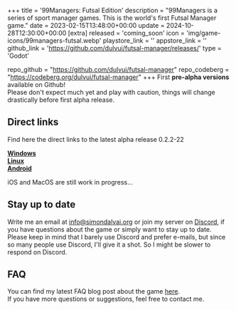 +++
title = '99Managers: Futsal Edition'
description = "99Managers is a series of sport manager games. This is the world's first Futsal Manager game."
date = 2023-02-15T13:48:00+00:00
update = 2024-10-28T12:30:00+00:00
[extra]
released = 'coming_soon'
icon = 'img/game-icons/99managers-futsal.webp'
playstore_link = ''
appstore_link = ''
github_link = 'https://github.com/dulvui/futsal-manager/releases/'
type = 'Godot'

repo_github = "https://github.com/dulvui/futsal-manager"
repo_codeberg = "https://codeberg.org/dulvui/futsal-manager"
+++
First **pre-alpha versions** available on Github!  
Please don't expect much yet and play with caution, things will change drastically before first alpha release.

## Direct links
Find here the direct links to the latest alpha release 0.2.2-22  

[**Windows**](https://github.com/dulvui/futsal-manager/releases/download/0.2.2-22/FutsalManager-Windows.zip)  
[**Linux**](https://github.com/dulvui/futsal-manager/releases/download/0.2.2-22/FutsalManager-Linux.x86_64)  
[**Android**](https://github.com/dulvui/futsal-manager/releases/download/0.2.2-22/FutsalManager.apk)  

iOS and MacOS are still work in progress...  

## Stay up to date
Write me an email at [info@simondalvai.org](mailto:info@simondalvai.org?subject=99Managers:%20Futsal%20Edition) or join my server on [Discord](https://discord.gg/a5DSHZKkA8), if you have questions about the game or simply want to stay up to date.  
Please keep in mind that I barely use Discord and prefer e-mails, but since so many people use Discord, I'll give it a shot.
So I might be slower to respond on Discord.

## FAQ
You can find my latest FAQ blog post about the game [here](https://simondalvai.org/blog/futsal-manager-faq/).  
If you have more questions or suggestions, feel free to contact me.
